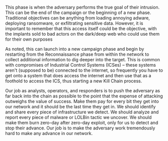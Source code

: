 This phase is when the adversary performs the true goal of their intrusion. This can be the end of the campaign or the beginning of a new phase. Traditional objectives can be anything from loading annoying adware, deploying ransomware, or exfiltrating sensitive data. However, it is important to remember that this access itself could be the objective, with the implants sold to bad actors on the dark/deep web who could use them for their own purposes

As noted, this can launch into a new campaign phase and begin by restarting from the Reconnaissance phase from within the network to collect additional information to dig deeper into the target. This is common with compromises of Industrial Control Systems (ICSes) – these systems aren't (supposed to be) connected to the internet, so frequently you have to get onto a system that does access the internet and then use that as a foothold to access the ICS, thus starting a new Kill Chain process.

Our job as analysts, operators, and responders is to push the adversary as far back into the chain as possible to the point that the expense of attacking outweighs the value of success. Make them pay for every bit they get into our network and it should be the last time they get in. We should identify and share every piece of infrastructure we detect. We should analyze and report every piece of malware or LOLBin tactic we uncover. We should make them burn zero-day after zero-day exploit, only for us to detect and stop their advance. Our job is to make the adversary work tremendously hard to make any advance in our network.
